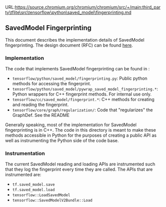 URL:https://source.chromium.org/chromium/chromium/src/+/main:third_party\tflite\src\tensorflow\python\saved_model\fingerprinting.md
## SavedModel Fingerprinting

This document describes the implementation details of SavedModel fingerprinting. 
The design document (RFC) can be found [here](https://github.com/tensorflow/community/pull/415).

### Implementation

The code that implements SavedModel fingerprinting can be found in :
- `tensorflow/python/saved_model/fingerprinting.py`: Public python methods for accessing the fingerprint.
- `tensorflow/python/saved_model/pywrap_saved_model_fingerprinting.*`: Python wrappers for C++ fingerprint methods. For internal use only.
- `tensorflow/cc/saved_model/fingerprint.*`: C++ methods for creating and reading the fingerprint.
- `tensorflow/core/graph/regularization/`: Code that "regularizes" the GraphDef. See the README

Generally speaking, most of the implementation for SavedModel fingerprinting is in C++. The code in this directory is meant to make these methods accessible in Python for the purposes of creating a public API
as well as instrumenting the Python side of the code base.

### Instrumentation

The current SavedModel reading and loading APIs are instrumented such that they log
the fingerprint every time they are called. The APIs that are instrumented are:
- `tf.saved_model.save`
- `tf.saved_model.load`
- `tensorflow::LoadSavedModel`
- `tensorflow::SavedModelV2Bundle::Load`


